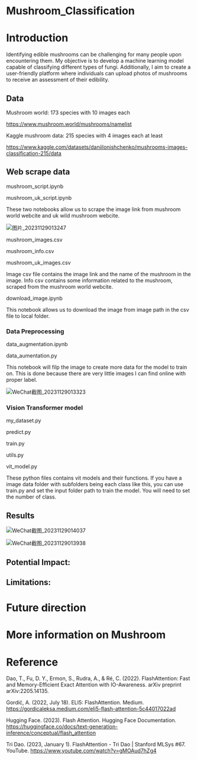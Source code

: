 # Mushroom_Classification

# Introduction
Identifying edible mushrooms can be challenging for many people upon encountering them. 
My objective is to develop a machine learning model capable of classifying different types of fungi. 
Additionally, I aim to create a user-friendly platform where individuals can upload photos of mushrooms to receive an assessment of their edibility.

## Data
Mushroom world: 173 species with 10 images each

https://www.mushroom.world/mushrooms/namelist

Kaggle mushroom data: 215 species with 4 images each at least

https://www.kaggle.com/datasets/daniilonishchenko/mushrooms-images-classification-215/data

## Web scrape data
mushroom_script.ipynb

mushroom_uk_script.ipynb

These two notebooks allow us to scrape the image link from mushroom world webcite and uk wild mushroom webcite.

![图片_20231129013247](https://github.com/Racso777/Mushroom_Classification/assets/111296013/610ae20c-ef48-4064-b45b-1a173dd4280e)

mushroom_images.csv

mushroom_info.csv

mushroom_uk_images.csv

Image csv file contains the image link and the name of the mushroom in the image. Info csv contains some information related to the mushroom, scraped from the mushroom world webcite.

download_image.ipynb

This notebook allows us to download the image from image path in the csv file to local folder.

### Data Preprocessing
data_augmentation.ipynb

data_aumentation.py

This notebook will filp the image to create more data for the model to train on. This is done because there are very little images I can find online with proper label.

![WeChat截图_20231129013323](https://github.com/Racso777/Mushroom_Classification/assets/111296013/ed82b4ef-6d05-47e4-b8b1-21a4a61c27c5)

### Vision Transformer model
my_dataset.py

predict.py

train.py

utils.py

vit_model.py

These python files contains vit models and their functions. If you have a image data folder with subfolders being each class like this, you can use train.py and set the input folder path to train the model. You will need to set the number of class.

## Results

![WeChat截图_20231129014037](https://github.com/Racso777/Mushroom_Classification/assets/111296013/d1185443-2215-4ddd-a9d6-1c062e69a9ab)

![WeChat截图_20231129013938](https://github.com/Racso777/Mushroom_Classification/assets/111296013/5d55ad69-8231-4656-acfe-cfc46544fbbc)


## Potential Impact:


## Limitations:


# Future direction


# More information on Mushroom


# Reference
Dao, T., Fu, D. Y., Ermon, S., Rudra, A., & Ré, C. (2022). FlashAttention: Fast and Memory-Efficient Exact Attention with IO-Awareness. arXiv preprint arXiv:2205.14135.

Gordić, A. (2022, July 18). ELI5: FlashAttention. Medium. https://gordicaleksa.medium.com/eli5-flash-attention-5c44017022ad

Hugging Face. (2023). Flash Attention. Hugging Face Documentation. https://huggingface.co/docs/text-generation-inference/conceptual/flash_attention

Tri Dao. (2023, January 1). FlashAttention - Tri Dao | Stanford MLSys #67. YouTube. https://www.youtube.com/watch?v=gMOAud7hZg4

